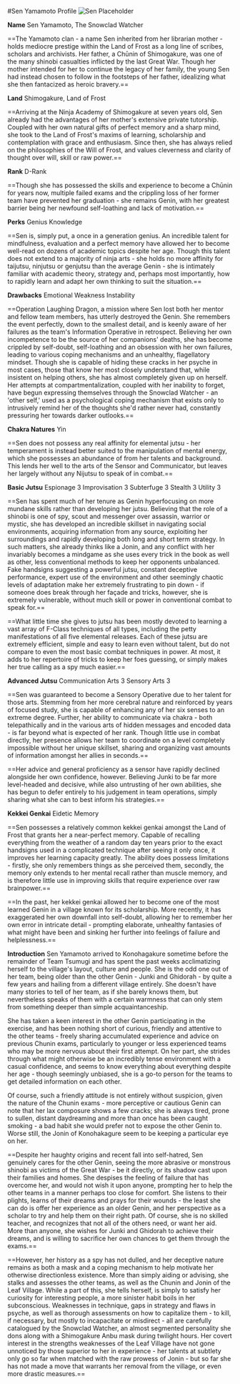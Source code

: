 #Sen Yamamoto Profile
![Sen Placeholder](https://i.pinimg.com/736x/7a/e2/79/7ae27988fa9e96c7fd7b4c4e09864d80.jpg)

**Name**
Sen Yamamoto, The Snowclad Watcher

==The Yamamoto clan - a name Sen inherited from her librarian mother - holds mediocre prestige within the Land of Frost as a long line of scribes, scholars and archivists. Her father, a Chūnin of Shimogakure, was one of the many shinobi casualties inflicted by the last Great War. Though her mother intended for her to continue the legacy of her family, the young Sen had instead chosen to follow in the footsteps of her father, idealizing what she then fantacized as heroic bravery.==

**Land**
Shimogakure, Land of Frost

==Arriving at the Ninja Academy of Shimogakure at seven years old, Sen already had the advantages of her mother's extensive private tutorship. Coupled with her own natural gifts of perfect memory and a sharp mind, she took to the Land of Frost's maxims of learning, scholarship and contemplation with grace and enthusiasm. Since then, she has always relied on the philosophies of the Will of Frost, and values cleverness and clarity of thought over will, skill or raw power.==

**Rank**
D-Rank

==Though she has possessed the skills and experience to become a Chūnin for years now, multiple failed exams and the crippling loss of her former team have prevented her graduation - she remains Genin, with her greatest barrier being her newfound self-loathing and lack of motivation.== 

**Perks**
Genius
Knowledge

==Sen is, simply put, a once in a generation genius. An incredible talent for mindfulness, evaluation and a perfect memory have allowed her to become well-read on dozens of academic topics despite her age. Though this talent does not extend to a majority of ninja arts - she holds no more affinity for taijutsu, ninjutsu or genjutsu than the average Genin - she is intimately familiar with academic theory, strategy and, perhaps most importantly, how to rapidly learn and adapt her own thinking to suit the situation.==

**Drawbacks**
Emotional Weakness
Instability

==Operation Laughing Dragon, a mission where Sen lost both her mentor and fellow team members, has utterly destroyed the Genin. She remembers the event perfectly, down to the smallest detail, and is keenly aware of her failures as the team's Information Operative in retrospect. Believing her own incompetence to be the source of her companions' deaths, she has become crippled by self-doubt, self-loathing and an obsession with her own failures, leading to various coping mechanisms and an unhealthy, flagellatory mindset. Though she is capable of hiding these cracks in her psyche in most cases, those that know her most closely understand that, while insistent on helping others, she has almost completely given up on herself. Her attempts at compartmentalization, coupled with her inability to forget, have begun expressing themselves through the Snowclad Watcher - an 'other self,' used as a psychological coping mechanism that exists only to intrusively remind her of the thoughts she'd rather never had, constantly pressuring her towards darker outlooks.==

**Chakra Natures**
Yin

==Sen does not possess any real affinity for elemental jutsu - her temperament is instead better suited to the manipulation of mental energy, which she possesses an abundance of from her talents and background. This lends her well to the arts of the Sensor and Communicator, but leaves her largely without any Nijutsu to speak of in combat.==

**Basic Jutsu**
Espionage 3
Improvisation 3
Subterfuge 3
Stealth 3
Utility 3

==Sen has spent much of her tenure as Genin hyperfocusing on more mundane skills rather than developing her jutsu. Believing that the role of a shinobi is one of spy, scout and messenger over assassin, warrior or mystic, she has developed an incredible skillset in navigating social environments, acquiring information from any source, exploiting her surroundings and rapidly developing both long and short term strategy. In such matters, she already thinks like a Jonin, and any conflict with her invariably becomes a mindgame as she uses every trick in the book as well as other, less conventional methods to keep her opponents unbalanced. Fake handsigns suggesting a powerful jutsu, constant deceptive performance, expert use of the environment and other seemingly chaotic levels of adaptation make her extremely frustrating to pin down - if someone does break through her façade and tricks, however, she is extremely vulnerable, without much skill or power in conventional combat to speak for.== 

==What little time she gives to jutsu has been mostly devoted to learning a vast array of F-Class techniques of all types, including the petty manifestations of all five elemental releases. Each of these jutsu are extremely efficient, simple and easy to learn even without talent, but do not compare to even the most basic combat techniques in power. At most, it adds to her repertoire of tricks to keep her foes guessing, or simply makes her true calling as a spy much easier.==

**Advanced Jutsu**
Communication Arts 3
Sensory Arts 3

==Sen was guaranteed to become a Sensory Operative due to her talent for those arts. Stemming from her more cerebral nature and reinforced by years of focused study, she is capable of enhancing any of her six senses to an extreme degree. Further, her ability to communicate via chakra - both telepathically and in the various arts of hidden messages and encoded data - is far beyond what is expected of her rank. Though little use in combat directly, her presence allows her team to coordinate on a level completely impossible without her unique skillset, sharing and organizing vast amounts of information amongst her allies in seconds.==

==Her advice and general proficiency as a sensor have rapidly declined alongside her own confidence, however. Believing Junki to be far more level-headed and decisive, while also untrusting of her own abilities, she has begun to defer entirely to his judgement in team operations, simply sharing what she can to best inform his strategies.==

**Kekkei Genkai**
Eidetic Memory

==Sen possesses a relatively common kekkei genkai amongst the Land of Frost that grants her a near-perfect memory. Capable of recalling everything from the weather of a random day ten years prior to the exact handsigns used in a complicated technique after seeing it only once, it improves her learning capacity greatly. The ability does possess limitations - firstly, she only remembers things as she perceived them, secondly, the memory only extends to her mental recall rather than muscle memory, and is therefore little use in improving skills that require experience over raw brainpower.==

==In the past, her kekkei genkai allowed her to become one of the most learned Genin in a village known for its scholarship. More recently, it has exaggerated her own downfall into self-doubt, allowing her to remember her own error in intricate detail - prompting elaborate, unhealthy fantasies of what might have been and sinking her further into feelings of failure and helplessness.==

**Introduction**
Sen Yamamoto arrived to Konohagakure sometime before the remainder of Team Tsumugi and has spent the past weeks acclimatizing herself to the village's layout, culture and people. She is the odd one out of her team, being older than the other Genin - Junki and Ghidorah - by quite a few years and hailing from a different village entirely. She doesn't have many stories to tell of her team, as if she barely knows them, but nevertheless speaks of them with a certain warmness that can only stem from something deeper than simple acquaintanceship.

She has taken a keen interest in the other Genin participating in the exercise, and has been nothing short of curious, friendly and attentive to the other teams - freely sharing accumulated experience and advice on previous Chunin exams, particularly to younger or less experienced teams who may be more nervous about their first attempt. On her part, she strides through what might otherwise be an incredibly tense environment with a casual confidence, and seems to know everything about everything despite her age - though seemingly unbiased, she is a go-to person for the teams to get detailed information on each other.

Of course, such a friendly attitude is not entirely without suspicion, given the nature of the Chunin exams - more perceptive or cautious Genin can note that her lax composure shows a few cracks; she is always tired, prone to sullen, distant daydreaming and more than once has been caught smoking - a bad habit she would prefer not to expose the other Genin to. Worse still, the Jonin of Konohakagure seem to be keeping a particular eye on her.

==Despite her haughty origins and recent fall into self-hatred, Sen genuinely cares for the other Genin, seeing the more abrasive or monstrous shinobi as victims of the Great War - be it directly, or its shadow cast upon their families and homes. She despises the feeling of failure that has overcome her, and would not wish it upon anyone, prompting her to help the other teams in a manner perhaps too close for comfort. She listens to their plights, learns of their dreams and prays for their wounds - the least she can do is offer her experience as an older Genin, and her perspective as a scholar to try and help them on their right path. Of course, she is no skilled teacher, and recognizes that not all of the others need, or want her aid. More than anyone, she wishes for Junki and Ghidorah to achieve their dreams, and is willing to sacrifice her own chances to get them through the exams.==

==However, her history as a spy has not dulled, and her deceptive nature remains as both a mask and a coping mechanism to help motivate her otherwise directionless existence. More than simply aiding or advising, she stalks and assesses the other teams, as well as the Chunin and Jonin of the Leaf Village. While a part of this, she tells herself, is simply to satisfy her curiosity for interesting people, a more sinister habit boils in her subconscious. Weaknesses in technique, gaps in strategy and flaws in psyche, as well as thorough assessments on how to capitalize them - to kill, if necessary, but mostly to incapacitate or misdirect - all are carefully catalogued by the Snowclad Watcher, an almost segmented personality she dons along with a Shimogakure Anbu mask during twilight hours. Her covert interest in the strengths weaknesses of the Leaf Village have not gone unnoticed by those superior to her in experience - her talents at subtlety only go so far when matched with the raw prowess of Jonin - but so far she has not made a move that warrants her removal from the village, or even more drastic measures.==